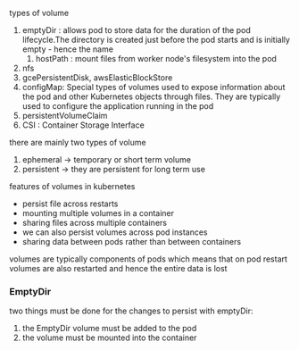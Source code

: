 types of volume
1. emptyDir : allows pod to store data for the duration of the pod lifecycle.The directory is created just before the pod starts and is initially empty - hence the name
	1. hostPath : mount files from worker node's filesystem into the pod 
2. nfs
3. gcePersistentDisk, awsElasticBlockStore
4. configMap: Special types of volumes used to expose information about the pod and other Kubernetes objects through files. They are typically used to configure the application running in the pod
5. persistentVolumeClaim
6. CSI : Container Storage Interface

there are mainly two types of volume 
1. ephemeral  -> temporary or short term volume
2. persistent -> they are persistent for long term use



features of volumes in kubernetes
- persist file across restarts
- mounting multiple volumes in a container 
- sharing files across multiple containers 
- we can also persist volumes across pod instances
- sharing data between pods rather than between containers

volumes are typically components of pods which means that on pod restart volumes are also restarted and hence the entire data is lost


### EmptyDir

two things must be done for the changes to persist with emptyDir:
1. the EmptyDir volume must be added to the pod 
2. the volume must be mounted into the container 



